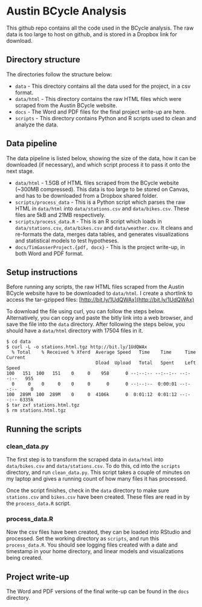 # Austin BCycle Analysis

This github repo contains all the code used in the BCycle analysis. The raw data is too large to host on github, and is stored in a Dropbox link for download. 

## Directory structure

The directories follow the structure below:

* `data` - This directory contains all the data used for the project, in a csv format.
* `data/html` - This directory contains the raw HTML files which were scraped from the Austin BCycle website.
* `docs` - The Word and PDF files for the final project write-up are here.
* `scripts` - This directory contains Python and R scripts used to clean and analyze the data.

## Data pipeline

The data pipeline is listed below, showing the size of the data, how it can be downloaded (if necessary), and which script process it to pass it onto the next stage.

* `data/html` - 1.5GB of HTML files scraped from the BCycle website (~300MB compressed). This data is too large to be stored on Canvas, and has to be downloaded from a Dropbox shared folder.
* `scripts/process_data` - This is a Python script which parses  the raw HTML in `data/html` into `data/stations.csv` and `data/bikes.csv`. These files are 5kB and 21MB respectively.
* `scripts/process_data.R` - This is an R script which loads in `data/stations.csv`, `data/bikes.csv` and `data/weather.csv`. It cleans and re-formats the data, merges data tables, and generates visualizations and statistical models to test hypotheses.
* `docs/TimGasserProject.{pdf, docx}` - This is the project write-up, in both Word and PDF format.

## Setup instructions

Before running any scripts, the raw HTML files scraped from the Austin BCycle website have to be downloaded to `data/html`. I create a shortlink to access the tar-gzipped files: [http://bit.ly/1UdQWAx](http://bit.ly/1UdQWAx)

To download the file using curl, you can follow the steps below. Alternatively, you can copy and paste the bitly link into a web browser, and save the file into the `data` directory. After following the steps below, you should have a `data/html` directory with 17504 files in it.

```
$ cd data
$ curl -L -o stations.html.tgz http://bit.ly/1UdQWAx
  % Total    % Received % Xferd  Average Speed   Time    Time     Time  Current
                                 Dload  Upload   Total   Spent    Left  Speed
100   151  100   151    0     0    958      0 --:--:-- --:--:-- --:--:--   955
  0     0    0     0    0     0      0      0 --:--:--  0:00:01 --:--:--     0
100  289M  100  289M    0     0  4106k      0  0:01:12  0:01:12 --:--:-- 6335k
$ tar zxf stations.html.tgz 
$ rm stations.html.tgz
```

## Running the scripts

### clean_data.py

The first step is to transform the scraped data in `data/html` into `data/bikes.csv` and `data/stations.csv`. To do this, cd into the `scripts` directory, and run `clean_data.py`. This script takes a couple of minutes on my laptop and gives a running count of how many files it has processed.

Once the script finishes, check in the `data` directory to make sure `stations.csv` and `bikes.csv` have been created. These files are read in by the `process_data.R` script.

### process_data.R 

Now the csv files have been created, they can be loaded into RStudio and processed. Set the working directory as `scripts`, and run this `process_data.R`. You should see logging files created with a date and timestamp in your home directory, and linear models and visualizations being created.

## Project write-up

The Word and PDF versions of the final write-up can be found in the `docs` directory.
